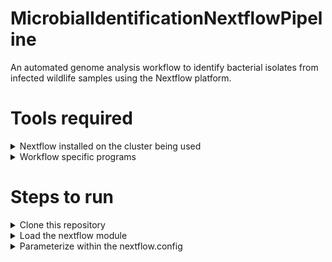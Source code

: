 # MicrobialIdentificationNextflowPipeline

An automated genome analysis workflow to identify bacterial isolates from infected wildlife samples using the Nextflow platform.

#  Tools required

<details>
  <summary>
  Nextflow installed on the cluster being used
  </summary>
  <br>
  a. Nextflow requires Bash 3.2 or later and Java 11 till 18 to be installed on the cluster
  </br>
  </br>
  b. Depending on the cluster program management loader, module loading can vary. An example of checking for module nextflow on SLURM (Simple Linux Utility for Resource Management) is the following:
  
  ```bash scripting
    $ module spider nextflow
  ```
  c. The output then looks like such:
  
  ```bash scripting
    -------------------------------------------------------------------------
    nextflow: nextflow/21.10.6
    -------------------------------------------------------------------------

    This module can be loaded directly: module load nextflow/21.10.6

    Help:
      Nextflow: Data-driven computational pipelines
      Nextflow enables scalable and reproducible scientific workflows using software containers. It allows the 
      adaptation of pipelines written in the most common scripting languages.
      Its fluent DSL simplifies the implementation and the deployment of complex parallel and 
      reactive workflows on clouds and clusters.
  ```

</details>

<details>
  <summary>
  Workflow specific programs
  </summary>
  <br>
  These need to also be installed on the cluster:
    </br>
    a. FastQC
    </br>
    b. Timmomatic
    </br>
    c. Unicycler
    </br>
    d. QUAST
    </br>
    e. BLAST
    </br>
    f. FastANI
    </br>
    g. Barrnap
    
</details>

# Steps to run

<details>
  <summary>
    Clone this repository
  </summary>
  <br>
  a. Make sure git is installed by typing the following in the command prompt:
  
  ```bash scripting
    $ git --version
  ```
  
  b. Then clone this repository:
  
  ```bash scripting
    $ git clone https://github.com/WyoARCC-Research/MicrobialIdentificationNextflowPipeline.git
  ```
</details>

<details>
  <summary>
    Load the nextflow module
  </summary>
  <br>
  Depending on the cluster program management loader, module loading can vary. An example of loading the nextflow module on SLURM (Simple Linux Utility for Resource Management) is the following:
  
  ```bash scripting
    $ module load nextflow
  ```
</details>

<details>
  <summary>
    Parameterize within the nextflow.config
  </summary>
  <br>
  a. Open the nextflow.config file, cloned from the repository, in a text editor.
  </br>
  </br>
  b. Specify the location of the input sample files and the location for output by changing the following in the nextflow.config:
  
  ```nextflow
    /** Input/Output Directory for WF */
            Input_Directory = "/project/arcc-students/nextflow"
            output          = "${Input_Directory}/output" 
  ```
  
  c. Then change program specific parameters which can be found in blocks of code such as the following, for the program Trimmomatic as an example:
  
  ```nextflow
    /** Trimmomatic Parameters */
            trimmomatic = "trimmomatic"
            adapters    = "/opt/Trimmomatic/Trimmomatic-0.39/adapters/TruSeq3-PE.fa"
            headcrop    = 10		/** HEADCROP value for Pair Ended Trimmomatic run */
            trailing    = 20		/** TRAILING value for Pair Ended Trimmomatic run */
            minlenPE    = 60		/** MINLEN value for Pair Ended Trimmomatic run */
            minlenSE    = 200		/** MINLEN value for Single Ended Trimmomatic run */
  ```
</details>
  
